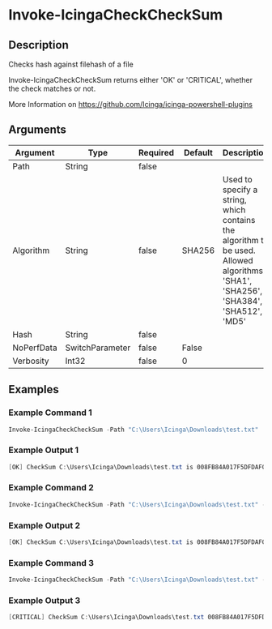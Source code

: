 
# Invoke-IcingaCheckCheckSum

## Description

Checks hash against filehash of a file

Invoke-IcingaCheckCheckSum returns either 'OK' or 'CRITICAL', whether the check matches or not.

More Information on https://github.com/Icinga/icinga-powershell-plugins

## Arguments

| Argument | Type | Required | Default | Description |
| ---      | ---  | ---      | ---     | ---         |
| Path | String | false |  |  |
| Algorithm | String | false | SHA256 | Used to specify a string, which contains the algorithm to be used.  Allowed algorithms: 'SHA1', 'SHA256', 'SHA384', 'SHA512', 'MD5' |
| Hash | String | false |  |  |
| NoPerfData | SwitchParameter | false | False |  |
| Verbosity | Int32 | false | 0 |  |

## Examples

### Example Command 1

```powershell
Invoke-IcingaCheckCheckSum -Path "C:\Users\Icinga\Downloads\test.txt"
```

### Example Output 1

```powershell
[OK] CheckSum C:\Users\Icinga\Downloads\test.txt is 008FB84A017F5DFDAF038DB2FDD6934E6E5D9CD3C7AACE2F2168D7D93AF51E4B
```

### Example Command 2

```powershell
Invoke-IcingaCheckCheckSum -Path "C:\Users\Icinga\Downloads\test.txt" -Hash 008FB84A017F5DFDAF038DB2FDD6934E6E5D9CD3C7AACE2F2168D7D93AF51E4B
```

### Example Output 2

```powershell
[OK] CheckSum C:\Users\Icinga\Downloads\test.txt is 008FB84A017F5DFDAF038DB2FDD6934E6E5D9CD3C7AACE2F2168D7D93AF51E4B|
```

### Example Command 3

```powershell
Invoke-IcingaCheckCheckSum -Path "C:\Users\Icinga\Downloads\test.txt" -Hash 008FB84A017F5DFDAF038DB2FDD6934E6E5D
```

### Example Output 3

```powershell
[CRITICAL] CheckSum C:\Users\Icinga\Downloads\test.txt 008FB84A017F5DFDAF038DB2FDD6934E6E5D9CD3C7AACE2F2168D7D93AF51E4B is not matching 008FB84A017F5DFDAF038DB2FDD6934E6E5D
```
